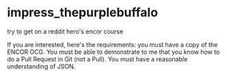 # impress_thepurplebuffalo
try to get on a reddit hero's encor course

If you are interested, here's the requirements:
you must have a copy of the ENCOR OCG.
You must be able to demonstrate to me that you know how to do a Pull Request in Git (not a Pull).
You must have a reasonable understanding of JSON.
